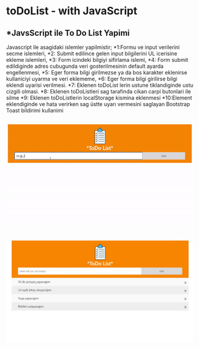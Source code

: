 # toDoList - with JavaScript 
 *JavsScript ile To Do List Yapimi 
 ---
 Javascript ile asagidaki islemler yapilmistir;
*1:Formu ve input verilerini secme islemleri,
*2: Submit edilince gelen input bilgilerini UL icerisine ekleme islemleri,
*3: Form icindeki bilgiyi sifirlama islemi,
*4: Form submit edildiginde adres cubugunda veri gosterilmesinin default ayarda engellenmesi,
*5: Eger forma bilgi girilmezse ya da bos karakter eklenirse kullaniciyi uyarma ve veri eklememe,
*6: Eger forma bilgi girilirse bilgi eklendi uyarisi verilmesi.
*7: Eklenen toDoList lerin ustune tiklandiginde ustu cizgili olmasi.
*8: Eklenen toDoListleri sag tarafinda cikan carpi butonlari ile silme
*9: Eklenen toDoListlerin localStorage kismina eklenmesi
*10:Element eklendiginde ve hata verirken sag üstte uyarı vermesini saglayan Bootstrap Toast bildirimi
kullanimi



![](https://github.com/ulkuhos/toDoList-javascript/blob/main/img/todolist.gif)
---
![](https://github.com/ulkuhos/toDoList-javascript/blob/main/img/todoprojectimg.jpg)
---
